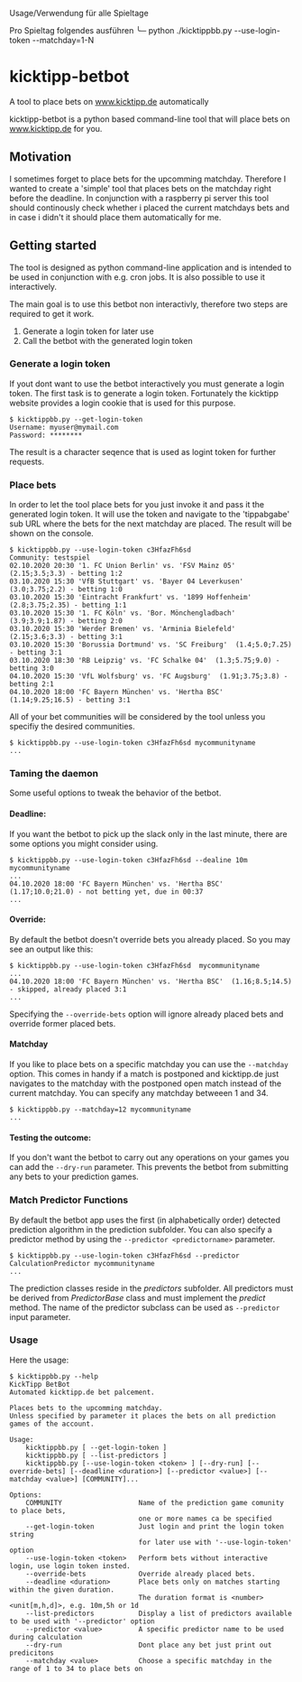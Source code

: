Usage/Verwendung für alle Spieltage

Pro Spieltag folgendes ausführen
╰─ python ./kicktippbb.py --use-login-token <token> <community> --matchday=1-N



kicktipp-betbot
===============

A tool to place bets on www.kicktipp.de automatically

kicktipp-betbot is a python based command-line tool that will place bets on www.kicktipp.de for you.

Motivation
----------

I sometimes forget to place bets for the upcomming matchday. Therefore I wanted to create a 'simple' tool that places bets on the matchday right before the deadline. In conjunction with a raspberry pi server this tool should continously check whether i placed the current matchdays bets and in case i didn't it should place them automatically for me.

Getting started
---------------

The tool is designed as python command-line application and is intended to be used in conjunction with e.g. cron jobs.
It is also possible to use it interactively.

The main goal is to use this betbot non interactivly, therefore two steps are required to get it work.

1. Generate a login token for later use
2. Call the betbot with the generated login token

### Generate a login token
If yout dont want to use the betbot interactively you must generate a login token.
The first task is to generate a login token. Fortunately the kicktipp website provides a login cookie that is used for this purpose.

```console
$ kicktippbb.py --get-login-token
Username: myuser@mymail.com
Password: ********
```
The result is a character seqence that is used as logint token for further requests.

### Place bets
In order to let the tool place bets for you just invoke it and pass it the generated login token.
It will use the token and navigate to the 'tippabgabe' sub URL where the bets for the next matchday are placed.
The result will be shown on the console.

```console
$ kicktippbb.py --use-login-token c3HfazFh6sd
Community: testspiel
02.10.2020 20:30 '1. FC Union Berlin' vs. 'FSV Mainz 05'  (2.15;3.5;3.3) - betting 1:2
03.10.2020 15:30 'VfB Stuttgart' vs. 'Bayer 04 Leverkusen'  (3.0;3.75;2.2) - betting 1:0
03.10.2020 15:30 'Eintracht Frankfurt' vs. '1899 Hoffenheim'  (2.8;3.75;2.35) - betting 1:1
03.10.2020 15:30 '1. FC Köln' vs. 'Bor. Mönchengladbach'  (3.9;3.9;1.87) - betting 2:0
03.10.2020 15:30 'Werder Bremen' vs. 'Arminia Bielefeld'  (2.15;3.6;3.3) - betting 3:1
03.10.2020 15:30 'Borussia Dortmund' vs. 'SC Freiburg'  (1.4;5.0;7.25) - betting 3:1
03.10.2020 18:30 'RB Leipzig' vs. 'FC Schalke 04'  (1.3;5.75;9.0) - betting 3:0
04.10.2020 15:30 'VfL Wolfsburg' vs. 'FC Augsburg'  (1.91;3.75;3.8) - betting 2:1
04.10.2020 18:00 'FC Bayern München' vs. 'Hertha BSC'  (1.14;9.25;16.5) - betting 3:1
```

All of your bet communities will be considered by the tool unless you specifiy the desired communities.

```console
$ kicktippbb.py --use-login-token c3HfazFh6sd mycommunityname
...
```

### Taming the daemon
Some useful options to tweak the behavior of the betbot.

#### Deadline:
If you want the betbot to pick up the slack only in the last minute, there are some options you might consider using.
```console
$ kicktippbb.py --use-login-token c3HfazFh6sd --dealine 10m mycommunityname
...
04.10.2020 18:00 'FC Bayern München' vs. 'Hertha BSC'  (1.17;10.0;21.0) - not betting yet, due in 00:37
...
```

#### Override:
By default the betbot doesn't override bets you already placed. So you may see an output like this:
```console
$ kicktippbb.py --use-login-token c3HfazFh6sd  mycommunityname
...
04.10.2020 18:00 'FC Bayern München' vs. 'Hertha BSC'  (1.16;8.5;14.5) - skipped, already placed 3:1
...
```
Specifying the ```--override-bets``` option will ignore already placed bets and override former placed bets.

#### Matchday
If you like to place bets on a specific matchday you can use the ```--matchday``` option.
This comes in handy if a match is postponed and kicktipp.de just navigates to the matchday with the postponed open match instead of the current matchday.
You can specify any matchday betweeen 1 and 34.
```console
$ kicktippbb.py --matchday=12 mycommunityname
...
```

#### Testing the outcome:
If you don't want the betbot to carry out any operations on your games you can add the ```--dry-run``` parameter. This prevents the betbot from submitting any bets to your prediction games.

### Match Predictor Functions
By default the betbot app uses the first (in alphabetically order) detected prediction algorithm in the prediction subfolder. You can also specify a predictor method by using the ```--predictor <predictorname>``` parameter.

```console
$ kicktippbb.py --use-login-token c3HfazFh6sd --predictor CalculationPredictor mycommunityname
...
```

The prediction classes reside in the *predictors* subfolder. All predictors must be derived from *PredictorBase* class and must implement the *predict* method. The name of the predictor subclass can be used as ```--predictor``` input parameter.

### Usage 

Here the usage:
```console
$ kicktippbb.py --help
KickTipp BetBot
Automated kicktipp.de bet palcement.

Places bets to the upcomming matchday.
Unless specified by parameter it places the bets on all prediction games of the account.

Usage:
    kicktippbb.py [ --get-login-token ]
    kicktippbb.py [ --list-predictors ]
    kicktippbb.py [--use-login-token <token> ] [--dry-run] [--override-bets] [--deadline <duration>] [--predictor <value>] [--matchday <value>] [COMMUNITY]...

Options:
    COMMUNITY                   Name of the prediction game comunity to place bets,
                                one or more names ca be specified
    --get-login-token           Just login and print the login token string
                                for later use with '--use-login-token' option
    --use-login-token <token>   Perform bets without interactive login, use login token insted.
    --override-bets             Override already placed bets.
    --deadline <duration>       Place bets only on matches starting within the given duration.
                                The duration format is <number><unit[m,h,d]>, e.g. 10m,5h or 1d
    --list-predictors           Display a list of predictors available to be used with '--predictor' option
    --predictor <value>         A specific predictor name to be used during calculation
    --dry-run                   Dont place any bet just print out predicitons
    --matchday <value>          Choose a specific matchday in the range of 1 to 34 to place bets on  
```

